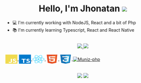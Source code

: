 <h1 align="center" >Hello, I'm Jhonatan  <img src="https://media.giphy.com/media/hvRJCLFzcasrR4ia7z/giphy.gif" width="30px"></h1>

- 💻 I'm currently working with NodeJS, React and a bit of Php
- 📚 I'm currently learning Typescript, React and React Native
##

<div align="center">
  <a href="https://github.com/munizzz1">
  <img height="180em" src="https://github-readme-stats.vercel.app/api/top-langs/?username=munizzz1&layout=compact&langs_count=5&theme=react&hide_border=true"/>
  <img height="180em" src="https://github-readme-stats.vercel.app/api?username=munizzz1&show_icons=true&theme=react&include_all_commits=true&count_private=true&hide_border=true"/>
</div>
  
<div style="display: inline_block"><br>
  <img align="center" alt="Muniz-Js" height="30" width="40" src="https://raw.githubusercontent.com/devicons/devicon/master/icons/javascript/javascript-plain.svg">
  <img align="center" alt="Muniz-Ts" height="30" width="40" src="https://raw.githubusercontent.com/devicons/devicon/master/icons/typescript/typescript-plain.svg">
  <img align="center" alt="Muniz-React" height="30" width="40" src="https://raw.githubusercontent.com/devicons/devicon/master/icons/react/react-original.svg">
  <img align="center" alt="Muniz-HTML" height="30" width="40" src="https://raw.githubusercontent.com/devicons/devicon/master/icons/html5/html5-original.svg">
  <img align="center" alt="Muniz-CSS" height="30" width="40" src="https://raw.githubusercontent.com/devicons/devicon/master/icons/css3/css3-original.svg">
  <img align="center" alt="Muniz-php" height="50" width="60" src="https://cdn.jsdelivr.net/gh/devicons/devicon/icons/php/php-plain.svg"/>
</div>

##
<div align="center"> 
  <a href="https://instagram.com/jhonatanmunizz" target="_blank"><img src="https://img.shields.io/badge/-Instagram-%23E4405F?style=for-the-badge&logo=instagram&logoColor=white"        target="_blank"></a>  
  <a href="https://www.linkedin.com/in/jhonatan-muniz-82a0b9bb/" target="_blank"><img src="https://img.shields.io/badge/-LinkedIn-%230077B5?style=for-the-badge&logo=linkedin&logoColor=white" target="_blank"></a>  
</div>

